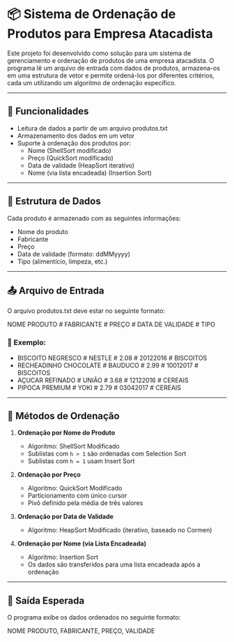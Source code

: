# 📦 Sistema de Ordenação de Produtos para Empresa Atacadista
Este projeto foi desenvolvido como solução para um sistema de gerenciamento e ordenação de produtos de uma empresa atacadista. O programa lê um arquivo de entrada com dados de produtos, armazena-os em uma estrutura de vetor e permite ordená-los por diferentes critérios, cada um utilizando um algoritmo de ordenação específico.

---

## 🧾 Funcionalidades
- Leitura de dados a partir de um arquivo produtos.txt
- Armazenamento dos dados em um vetor
- Suporte à ordenação dos produtos por:
  - Nome (ShellSort modificado)
  - Preço (QuickSort modificado)
  - Data de validade (HeapSort iterativo)
  - Nome (via lista encadeada) (Insertion Sort)

---

## 🧱 Estrutura de Dados
Cada produto é armazenado com as seguintes informações:
- Nome do produto
- Fabricante
- Preço
- Data de validade (formato: ddMMyyyy)
- Tipo (alimentício, limpeza, etc.)

---

## 📤 Arquivo de Entrada
O arquivo produtos.txt deve estar no seguinte formato:

NOME PRODUTO # FABRICANTE # PREÇO # DATA DE VALIDADE # TIPO

### 📌 Exemplo:
- BISCOITO NEGRESCO # NESTLE # 2.08 # 20122016 # BISCOITOS
- RECHEADINHO CHOCOLATE # BAUDUCO # 2.99 # 10012017 # BISCOITOS
- AÇUCAR REFINADO # UNIÃO # 3.68 # 12122016 # CEREAIS
- PIPOCA PREMIUM # YOKI # 2.79 # 03042017 # CEREAIS

---

## 🔀 Métodos de Ordenação

1. **Ordenação por Nome do Produto**  
   - Algoritmo: ShellSort Modificado  
   - Sublistas com `h > 1` são ordenadas com Selection Sort  
   - Sublistas com `h = 1` usam Insert Sort

2. **Ordenação por Preço**  
   - Algoritmo: QuickSort Modificado  
   - Particionamento com único cursor  
   - Pivô definido pela média de três valores

3. **Ordenação por Data de Validade**  
   - Algoritmo: HeapSort Modificado (iterativo, baseado no Cormen)

4. **Ordenação por Nome (via Lista Encadeada)**  
   - Algoritmo: Insertion Sort  
   - Os dados são transferidos para uma lista encadeada após a ordenação

---

## 📁 Saída Esperada
O programa exibe os dados ordenados no seguinte formato:

NOME PRODUTO, FABRICANTE, PREÇO, VALIDADE
